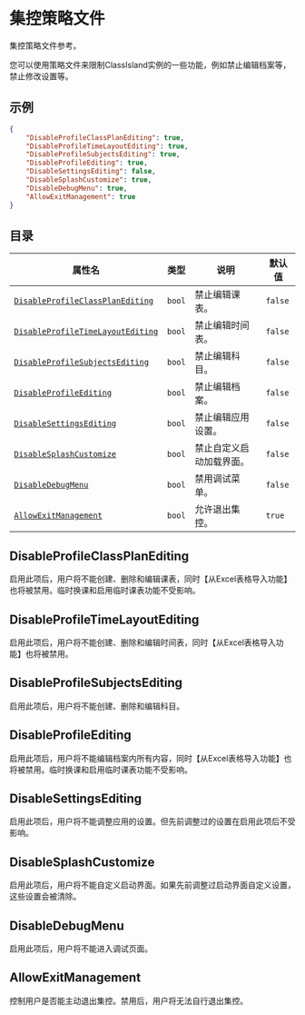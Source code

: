# 集控策略文件

集控策略文件参考。

您可以使用策略文件来限制ClassIsland实例的一些功能，例如禁止编辑档案等，禁止修改设置等。

## 示例

```json
{
    "DisableProfileClassPlanEditing": true,
    "DisableProfileTimeLayoutEditing": true,
    "DisableProfileSubjectsEditing": true,
    "DisableProfileEditing": true,
    "DisableSettingsEditing": false,
    "DisableSplashCustomize": true,
    "DisableDebugMenu": true,
    "AllowExitManagement": true
}
```

## 目录

| 属性名 | 类型 | 说明 | 默认值 |
| -- | -- | -- | -- |
| [`DisableProfileClassPlanEditing`](#DisableProfileClassPlanEditing) | `bool` | 禁止编辑课表。 | `false` |
| [`DisableProfileTimeLayoutEditing`](#DisableProfileTimeLayoutEditing) | `bool` | 禁止编辑时间表。 | `false` |
| [`DisableProfileSubjectsEditing`](#DisableProfileSubjectsEditing) | `bool` | 禁止编辑科目。 | `false` |
| [`DisableProfileEditing`](#DisableProfileEditing) | `bool` | 禁止编辑档案。 | `false` |
| [`DisableSettingsEditing`](#DisableSettingsEditing) | `bool` | 禁止编辑应用设置。 | `false` |
| [`DisableSplashCustomize`](#DisableSplashCustomize) | `bool` | 禁止自定义启动加载界面。 | `false` |
| [`DisableDebugMenu`](#DisableDebugMenu) | `bool` | 禁用调试菜单。 | `false` |
| [`AllowExitManagement`](#AllowExitManagement) | `bool` | 允许退出集控。 | `true` |

<a id="DisableProfileClassPlanEditing"></a>
## DisableProfileClassPlanEditing

启用此项后，用户将不能创建、删除和编辑课表，同时【从Excel表格导入功能】也将被禁用。临时换课和启用临时课表功能不受影响。

<a id="DisableProfileTimeLayoutEditing"></a>
## DisableProfileTimeLayoutEditing

启用此项后，用户将不能创建、删除和编辑时间表，同时【从Excel表格导入功能】也将被禁用。

<a id="DisableProfileSubjectsEditing"></a>
## DisableProfileSubjectsEditing

启用此项后，用户将不能创建、删除和编辑科目。

<a id="DisableProfileEditing"></a>
## DisableProfileEditing

启用此项后，用户将不能编辑档案内所有内容，同时【从Excel表格导入功能】也将被禁用。临时换课和启用临时课表功能不受影响。

<a id="DisableSettingsEditing"></a>
## DisableSettingsEditing

启用此项后，用户将不能调整应用的设置。但先前调整过的设置在启用此项后不受影响。

<a id="DisableSplashCustomize"></a>
## DisableSplashCustomize

启用此项后，用户将不能自定义启动界面。如果先前调整过启动界面自定义设置，这些设置会被清除。

<a id="DisableDebugMenu"></a>
## DisableDebugMenu

启用此项后，用户将不能进入调试页面。

<a id="AllowExitManagement"></a>
## AllowExitManagement

控制用户是否能主动退出集控。禁用后，用户将无法自行退出集控。